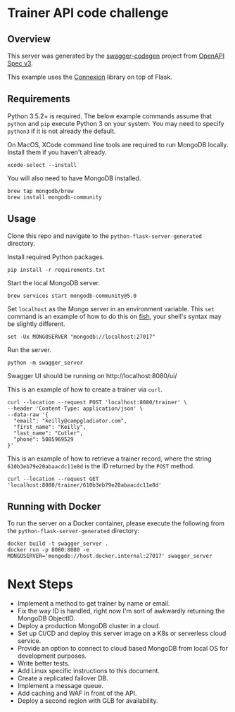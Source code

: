 # Trainer API code challenge

## Overview
This server was generated by the [swagger-codegen](https://github.com/swagger-api/swagger-codegen) project from [OpenAPI Spec v3](https://github.com/OAI/OpenAPI-Specification/blob/main/versions/3.0.0.md).

This example uses the [Connexion](https://github.com/zalando/connexion) library on top of Flask.

## Requirements
Python 3.5.2+ is required. The below example commands assume that `python` and `pip` execute Python 3 on your system. You may need to specify `python3` if it is not already the default.

On MacOS, XCode command line tools are required to run MongoDB locally. Install them if you haven't already.
```fish
xcode-select --install
```

You will also need to have MongoDB installed.
```fish
brew tap mongodb/brew
brew install mongodb-community
```


## Usage
Clone this repo and navigate to the `python-flask-server-generated` directory.

Install required Python packages.
```fish
pip install -r requirements.txt
```

Start the local MongoDB server.
```fish
brew services start mongodb-community@5.0
```

Set `localhost` as the Mongo server in an environment variable. This `set` command is an example of how to do this on [fish](https://fishshell.com/), your shell's syntax may be slightly different.
```fish
set -Ux MONGOSERVER "mongodb://localhost:27017"
```

Run the server.
```fish
python -m swagger_server
```

Swagger UI should be running on http://localhost:8080/ui/

This is an example of how to create a trainer via `curl`.
```fish
curl --location --request POST 'localhost:8080/trainer' \
--header 'Content-Type: application/json' \
--data-raw '{
  "email": "keilly@campgladiator.com",
  "first_name": "Keilly",
  "last_name": "Cutler",
  "phone": 5085969529
}'
```

This is an example of how to retrieve a trainer record, where the string `610b3eb79e20abaacdc11e8d` is the ID returned by the `POST` method.
```fish
curl --location --request GET 'localhost:8080/trainer/610b3eb79e20abaacdc11e8d'
```

## Running with Docker

To run the server on a Docker container, please execute the following from the `python-flask-server-generated` directory:

```fish
docker build -t swagger_server .
docker run -p 8080:8080 -e MONGOSERVER='mongodb://host.docker.internal:27017' swagger_server
```

# Next Steps
* Implement a method to get trainer by name or email.
* Fix the way ID is handled, right now I'm sort of awkwardly returning the MongoDB ObjectID.
* Deploy a production MongoDB cluster in a cloud.
* Set up CI/CD and deploy this server image on a K8s or serverless cloud service.
* Provide an option to connect to cloud based MongoDB from local OS for development purposes.
* Write better tests.
* Add Linux specific instructions to this document.
* Create a replicated failover DB.
* Implement a message queue.
* Add caching and WAF in front of the API.
* Deploy a second region with GLB for availability.
